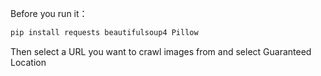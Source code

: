 Before you run it：
```python
pip install requests beautifulsoup4 Pillow
```
Then select a URL you want to crawl images from and select Guaranteed Location
